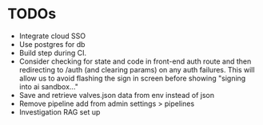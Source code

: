 # TODOs

- Integrate cloud SSO
- Use postgres for db
- Build step during CI.
- Consider checking for state and code in front-end auth route and then redirecting to /auth (and clearing params) on any auth failures. This will allow us to avoid flashing the sign in screen before showing "signing into ai sandbox..."
- Save and retrieve valves.json data from env instead of json
- Remove pipeline add from admin settings > pipelines
- Investigation RAG set up

